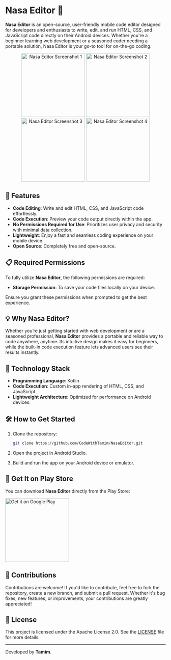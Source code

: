 
# Nasa Editor 🚀

**Nasa Editor** is an open-source, user-friendly mobile code editor designed for developers and enthusiasts to write, edit, and run HTML, CSS, and JavaScript code directly on their Android devices. Whether you're a beginner learning web development or a seasoned coder needing a portable solution, Nasa Editor is your go-to tool for on-the-go coding.

<p align="center">
  <img src="https://play-lh.googleusercontent.com/BuSQx0eL6cVFI4pXJXwsEgT13AeDIQbtgb0ZA6fjDykDn5qw69Dcq_prS6ZVRVQlcdM=w5120-h2880" alt="Nasa Editor Screenshot 1" width="200"/>
  <img src="https://play-lh.googleusercontent.com/ZdcFBgQX6h9j9xttJDzG-_LH3x6ZgsDKkXR5plDufmBEycTspLc_FckAd2Cwy3JEiq8=w5120-h2880" alt="Nasa Editor Screenshot 2" width="200"/>
  <img src="https://play-lh.googleusercontent.com/4EB_lR1-BjN5O0dZUC_aBLqhgUz7W0F_oRbtk6tFGlx3HnlRoCk3D5GF8Cr2bfGRvoo=w5120-h2880" alt="Nasa Editor Screenshot 3" width="200"/>
  <img src="https://play-lh.googleusercontent.com/l1MfPmTlRfcrC8pC8Oe9Hp4I2BqRvMkaEgscRKAmFD5d3YDoLkqsh5fKK6hATfKGkw=w5120-h2880" alt="Nasa Editor Screenshot 4" width="200"/>
</p>

## 🌟 Features

- **Code Editing**: Write and edit HTML, CSS, and JavaScript code effortlessly.
- **Code Execution**: Preview your code output directly within the app.
- **No Permissions Required for Use**: Prioritizes user privacy and security with minimal data collection.
- **Lightweight**: Enjoy a fast and seamless coding experience on your mobile device.
- **Open Source**: Completely free and open-source.

## 📋 Required Permissions

To fully utilize **Nasa Editor**, the following permissions are required:

- **Storage Permission**: To save your code files locally on your device.

Ensure you grant these permissions when prompted to get the best experience.

## 💡 Why Nasa Editor?

Whether you’re just getting started with web development or are a seasoned professional, **Nasa Editor** provides a portable and reliable way to code anywhere, anytime. Its intuitive design makes it easy for beginners, while the built-in code execution feature lets advanced users see their results instantly.

## 🚀 Technology Stack

- **Programming Language**: Kotlin
- **Code Execution**: Custom in-app rendering of HTML, CSS, and JavaScript.
- **Lightweight Architecture**: Optimized for performance on Android devices.

## 🛠️ How to Get Started

1. Clone the repository:
   ```bash
   git clone https://github.com/CodeWithTamim/NasaEditor.git
   ```

2. Open the project in Android Studio.

3. Build and run the app on your Android device or emulator.

## 📱 Get It on Play Store

You can download **Nasa Editor** directly from the Play Store:

<p align="left">
  <a href="https://play.google.com/store/apps/details?id=com.nasahacker.nasaeditor&hl=en" target="_blank">
    <img alt="Get it on Google Play" src="https://upload.wikimedia.org/wikipedia/commons/7/78/Google_Play_Store_badge_EN.svg" width="200"/>
  </a>
</p>

## 🤝 Contributions

Contributions are welcome! If you'd like to contribute, feel free to fork the repository, create a new branch, and submit a pull request. Whether it's bug fixes, new features, or improvements, your contributions are greatly appreciated!

## 📝 License

This project is licensed under the Apache License 2.0. See the [LICENSE](LICENSE) file for more details.

---

Developed by **Tamim**.

